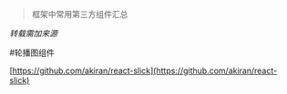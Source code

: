 

>框架中常用第三方组件汇总

*转载需加来源*

#轮播图组件

[https://github.com/akiran/react-slick](https://github.com/akiran/react-slick)

